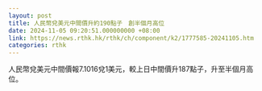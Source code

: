 ```yaml
---
layout: post
title: 人民幣兌美元中間價升約190點子　創半個月高位
date: 2024-11-05 09:20:51.000000000 +08:00
link: https://news.rthk.hk/rthk/ch/component/k2/1777585-20241105.htm
categories: rthk
---
```


人民幣兌美元中間價報7.1016兌1美元，較上日中間價升187點子，升至半個月高位。

